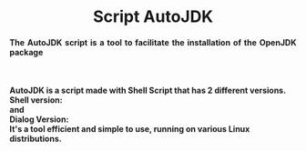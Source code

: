 <h1 align="center"> Script AutoJDK </h1>
<h4 align="justify">
The AutoJDK script is a tool to facilitate the installation of the OpenJDK package
<h4>
<br/>
<p>
AutoJDK is a script made with Shell Script that has 2 different versions.
<br/>
Shell version:
<br/>
and
<br/>
Dialog Version:
<br/>
It's a tool
efficient and simple to use, running on various Linux distributions.
</p>